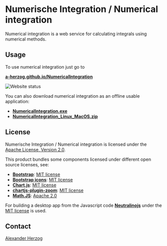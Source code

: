 # Numerische Integration / Numerical integration

Numerical integration is a web service for calculating integrals using numerical methods.

## Usage

To use numerical integration just go to

**[a-herzog.github.io/NumericalIntegration](https://a-herzog.github.io/NumericalIntegration)**

![Website status](https://img.shields.io/website?url=https%3A%2F%2Fa-herzog.github.io%2FNumericalIntegration%2F)

You can also download numerical integration as an offline usable application:

* **[NumericalIntegration.exe](https://github.com/A-Herzog/NumericalIntegration/releases/latest/download/NumericalIntegration.exe)**
* **[NumericalIntegration_Linux_MacOS.zip](https://github.com/A-Herzog/NumericalIntegration/releases/latest/download/NumericalIntegration_Linux_MacOS.zip)**

## License

Numerische Integration / Numerical integration is licensed under the [Apache License, Version 2.0](https://www.apache.org/licenses/LICENSE-2.0).

This product bundles some components licensed under different open source licenses, see:

- [**Bootstrap**](https://getbootstrap.com/): [MIT license](https://opensource.org/license/mit/)
- [**Bootstrap icons**](https://icons.getbootstrap.com): [MIT license](https://opensource.org/license/mit/)
- [**Chart.js**](https://www.chartjs.org): [MIT license](https://opensource.org/license/mit/)
- [**chartjs-plugin-zoom**](https://www.chartjs.org/chartjs-plugin-zoom/latest/): [MIT license](https://opensource.org/license/mit/)
- [**Math.JS**](https://mathjs.org/): [Apache 2.0](https://opensource.org/license/apache-2-0)

For building a desktop app from the Javascript code [**Neutralinojs**](https://neutralino.js.org/) under the
[MIT license](https://opensource.org/license/mit/) is used.

## Contact

[Alexander Herzog](https://github.com/A-Herzog)